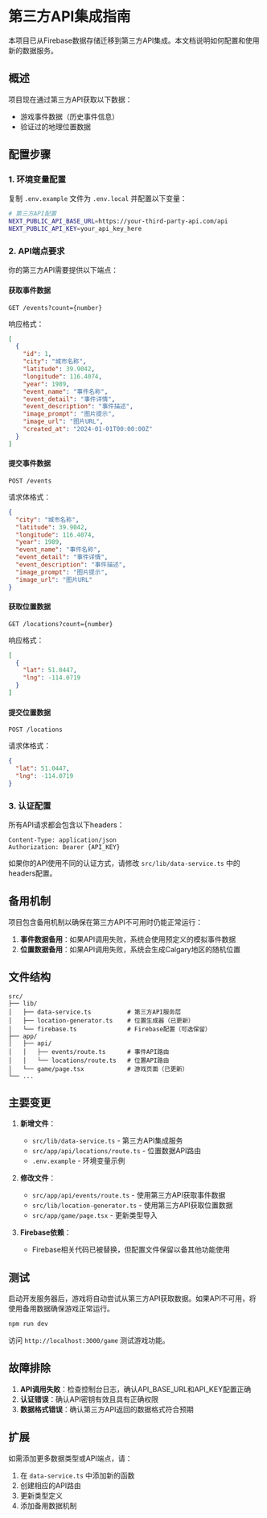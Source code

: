 # 第三方API集成指南

本项目已从Firebase数据存储迁移到第三方API集成。本文档说明如何配置和使用新的数据服务。

## 概述

项目现在通过第三方API获取以下数据：
- 游戏事件数据（历史事件信息）
- 验证过的地理位置数据

## 配置步骤

### 1. 环境变量配置

复制 `.env.example` 文件为 `.env.local` 并配置以下变量：

```bash
# 第三方API配置
NEXT_PUBLIC_API_BASE_URL=https://your-third-party-api.com/api
NEXT_PUBLIC_API_KEY=your_api_key_here
```

### 2. API端点要求

你的第三方API需要提供以下端点：

#### 获取事件数据
```
GET /events?count={number}
```

响应格式：
```json
[
  {
    "id": 1,
    "city": "城市名称",
    "latitude": 39.9042,
    "longitude": 116.4074,
    "year": 1989,
    "event_name": "事件名称",
    "event_detail": "事件详情",
    "event_description": "事件描述",
    "image_prompt": "图片提示",
    "image_url": "图片URL",
    "created_at": "2024-01-01T00:00:00Z"
  }
]
```

#### 提交事件数据
```
POST /events
```

请求体格式：
```json
{
  "city": "城市名称",
  "latitude": 39.9042,
  "longitude": 116.4074,
  "year": 1989,
  "event_name": "事件名称",
  "event_detail": "事件详情",
  "event_description": "事件描述",
  "image_prompt": "图片提示",
  "image_url": "图片URL"
}
```

#### 获取位置数据
```
GET /locations?count={number}
```

响应格式：
```json
[
  {
    "lat": 51.0447,
    "lng": -114.0719
  }
]
```

#### 提交位置数据
```
POST /locations
```

请求体格式：
```json
{
  "lat": 51.0447,
  "lng": -114.0719
}
```

### 3. 认证配置

所有API请求都会包含以下headers：
```
Content-Type: application/json
Authorization: Bearer {API_KEY}
```

如果你的API使用不同的认证方式，请修改 `src/lib/data-service.ts` 中的headers配置。

## 备用机制

项目包含备用机制以确保在第三方API不可用时仍能正常运行：

1. **事件数据备用**：如果API调用失败，系统会使用预定义的模拟事件数据
2. **位置数据备用**：如果API调用失败，系统会生成Calgary地区的随机位置

## 文件结构

```
src/
├── lib/
│   ├── data-service.ts          # 第三方API服务层
│   ├── location-generator.ts    # 位置生成器（已更新）
│   └── firebase.ts              # Firebase配置（可选保留）
├── app/
│   ├── api/
│   │   ├── events/route.ts      # 事件API路由
│   │   └── locations/route.ts   # 位置API路由
│   └── game/page.tsx            # 游戏页面（已更新）
└── ...
```

## 主要变更

1. **新增文件**：
   - `src/lib/data-service.ts` - 第三方API集成服务
   - `src/app/api/locations/route.ts` - 位置数据API路由
   - `.env.example` - 环境变量示例

2. **修改文件**：
   - `src/app/api/events/route.ts` - 使用第三方API获取事件数据
   - `src/lib/location-generator.ts` - 使用第三方API获取位置数据
   - `src/app/game/page.tsx` - 更新类型导入

3. **Firebase依赖**：
   - Firebase相关代码已被替换，但配置文件保留以备其他功能使用

## 测试

启动开发服务器后，游戏将自动尝试从第三方API获取数据。如果API不可用，将使用备用数据确保游戏正常运行。

```bash
npm run dev
```

访问 `http://localhost:3000/game` 测试游戏功能。

## 故障排除

1. **API调用失败**：检查控制台日志，确认API_BASE_URL和API_KEY配置正确
2. **认证错误**：确认API密钥有效且具有正确权限
3. **数据格式错误**：确认第三方API返回的数据格式符合预期

## 扩展

如需添加更多数据类型或API端点，请：
1. 在 `data-service.ts` 中添加新的函数
2. 创建相应的API路由
3. 更新类型定义
4. 添加备用数据机制